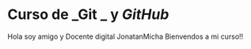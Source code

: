 # Curso de _Git _ y _GitHub_

Hola soy amigo y Docente digital JonatanMicha Bienvendos a mi curso!!
